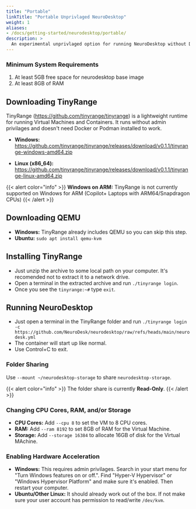 ```yaml
---
title: "Portable"
linkTitle: "Portable Unprivlaged NeuroDesktop"
weight: 1
aliases:
- /docs/getting-started/neurodesktop/portable/
description: >
  An experimental unprivlaged option for running NeuroDesktop without Docker or Podman.
---
```


### Minimum System Requirements

1. At least 5GB free space for neurodesktop base image
2. At least 8GB of RAM

## Downloading TinyRange

TinyRange (https://github.com/tinyrange/tinyrange) is a lightweight runtime for running Virtual Machines and Containers. It runs without admin privilages and doesn't need Docker or Podman installed to work.

- **Windows:** https://github.com/tinyrange/tinyrange/releases/download/v0.1.1/tinyrange-windows-amd64.zip
<!-- - **MacOS:** https://github.com/tinyrange/tinyrange/releases/download/v0.1.1/tinyrange-darwin-arm64.zip -->
- **Linux (x86_64):** https://github.com/tinyrange/tinyrange/releases/download/v0.1.1/tinyrange-linux-amd64.zip
<!-- - **Linux (arm64):** https://github.com/tinyrange/tinyrange/releases/download/v0.1.1/tinyrange-linux-arm64.zip -->

{{< alert color="info" >}}
**Windows on ARM:** TinyRange is not currently supported on Windows for ARM (Copilot+ Laptops with ARM64/Snapdragon CPUs)
{{< /alert >}}

## Downloading QEMU

- **Windows:** TinyRange already includes QEMU so you can skip this step.
- **Ubuntu:** `sudo apt install qemu-kvm`
<!-- - **MacOS:** `brew install qemu` -->

## Installing TinyRange

- Just unzip the archive to some local path on your computer. It's recomended not to extract it to a network drive.
- Open a terminal in the extracted archive and run `./tinyrange login`.
- Once you see the `tinyrange:~#` type `exit`.

## Running NeuroDesktop

- Just open a terminal in the TinyRange folder and run `./tinyrange login -c https://github.com/NeuroDesk/neurodesktop/raw/refs/heads/main/neurodesk.yml`
- The container will start up like normal.
- Use Control+C to exit.

### Folder Sharing

Use `--mount ~/neurodesktop-storage` to share `neurodesktop-storage`.

{{< alert color="info" >}}
The folder share is currently **Read-Only**.
{{< /alert >}}

### Changing CPU Cores, RAM, and/or Storage

- **CPU Cores:** Add `--cpu 8` to set the VM to 8 CPU cores.
- **RAM:** Add `--ram 8192` to set 8GB of RAM for the Virtual Machine.
- **Storage:** Add `--storage 16384` to allocate 16GB of disk for the Virtual MAchine.

### Enabling Hardware Acceleration

- **Windows:** This requires admin privilages. Search in your start menu for "Turn Windows features on or off.". Find "Hyper-V Hypervisor" or "Windows Hypervisor Platform" and make sure it's enabled. Then restart your computer.
- **Ubuntu/Other Linux:** It should already work out of the box. If not make sure your user account has permission to read/write `/dev/kvm`.
<!-- - **MacOS:** No extra steps required. It already works. -->